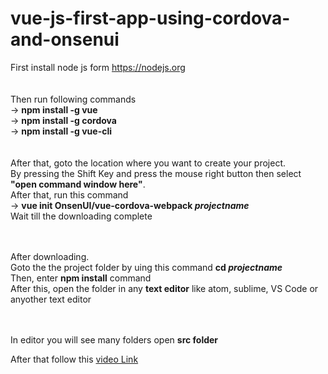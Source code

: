 # vue-js-first-app-using-cordova-and-onsenui
First install node js form https://nodejs.org <br><br> <br>
Then run following commands <br>
  -> <b>npm install -g vue</b> <br>
  -> <b>npm install -g cordova</b> <br>
  -> <b>npm install -g vue-cli</b> <br> <br> <br>
After that, goto the location where you want to create your project. <br>
By pressing the Shift Key and press the mouse right button then select <b>"open command window here"</b>. <br>
After that, run this command <br>
  -> <b>vue init OnsenUI/vue-cordova-webpack <i>projectname</i></b> <br>
Wait till the downloading complete <br> <br> <br>

After downloading. <br>
Goto the the project folder by uing this command <b>cd <i>projectname</i></b> <br>
Then, enter <b>npm  install</b> command <br>
After this, open the folder in any <b>text editor</b> like atom, sublime, VS Code or anyother text editor <br> <br> <br>

In editor you will see many folders open  <b>src folder</b> <br>

After that follow this <a href="">video Link</a> <br>
